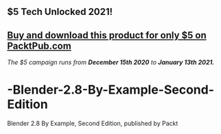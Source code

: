 ## $5 Tech Unlocked 2021!
[Buy and download this product for only $5 on PacktPub.com](https://www.packtpub.com/)
-----
*The $5 campaign         runs from __December 15th 2020__ to __January 13th 2021.__*

# -Blender-2.8-By-Example-Second-Edition
 Blender 2.8 By Example, Second Edition, published by Packt

